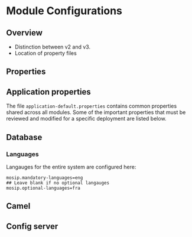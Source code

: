 # Module Configurations

## Overview
* Distinction between v2 and v3.
* Location of property files

## Properties

## Application properties
The file `application-default.properties` contains common properties shared across all modules. Some of the important properties that must be reviewed and modified for a specific deployment are listed below.

## Database 

 
### Languages
Langauges for the entire system are configured here:
```
mosip.mandatory-languages=eng
## Leave blank if no optional langauges
mosip.optional-languages=fra
```

## Camel 

## Config server


